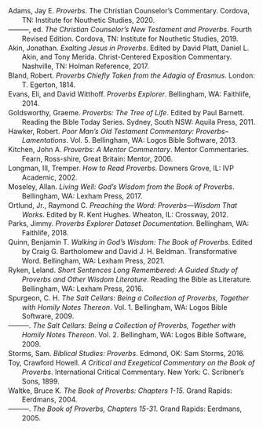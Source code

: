 <div class="csl-bib-body" style="line-height: 1.35; margin-left: 2em; text-indent:-2em;">
  <div class="csl-entry">Adams, Jay E. <i>Proverbs</i>. The Christian Counselor’s Commentary. Cordova, TN: Institute for Nouthetic Studies, 2020.</div>
  <span class="Z3988" title="url_ver=Z39.88-2004&amp;ctx_ver=Z39.88-2004&amp;rfr_id=info%3Asid%2Fzotero.org%3A2&amp;rft_val_fmt=info%3Aofi%2Ffmt%3Akev%3Amtx%3Abook&amp;rft.genre=book&amp;rft.btitle=Proverbs&amp;rft.place=Cordova%2C%20TN&amp;rft.publisher=Institute%20for%20Nouthetic%20Studies&amp;rft.series=The%20Christian%20Counselor%E2%80%99s%20Commentary&amp;rft.aufirst=Jay%20E.&amp;rft.aulast=Adams&amp;rft.au=Jay%20E.%20Adams&amp;rft.date=2020"></span>
  <div class="csl-entry">———, ed. <i>The Christian Counselor’s New Testament and Proverbs</i>. Fourth Revised Edition. Cordova, TN: Institute for Nouthetic Studies, 2019.</div>
  <span class="Z3988" title="url_ver=Z39.88-2004&amp;ctx_ver=Z39.88-2004&amp;rfr_id=info%3Asid%2Fzotero.org%3A2&amp;rft_val_fmt=info%3Aofi%2Ffmt%3Akev%3Amtx%3Abook&amp;rft.genre=book&amp;rft.btitle=The%20Christian%20Counselor%E2%80%99s%20New%20Testament%20and%20Proverbs&amp;rft.place=Cordova%2C%20TN&amp;rft.publisher=Institute%20for%20Nouthetic%20Studies&amp;rft.edition=Fourth%20Revised%20Edition&amp;rft.aufirst=Jay%20E.&amp;rft.aulast=Adams&amp;rft.au=Jay%20E.%20Adams&amp;rft.date=2019"></span>
  <div class="csl-entry">Akin, Jonathan. <i>Exalting Jesus in Proverbs</i>. Edited by David Platt, Daniel L. Akin, and Tony Merida. Christ-Centered Exposition Commentary. Nashville, TN: Holman Reference, 2017.</div>
  <span class="Z3988" title="url_ver=Z39.88-2004&amp;ctx_ver=Z39.88-2004&amp;rfr_id=info%3Asid%2Fzotero.org%3A2&amp;rft_val_fmt=info%3Aofi%2Ffmt%3Akev%3Amtx%3Abook&amp;rft.genre=book&amp;rft.btitle=Exalting%20Jesus%20in%20Proverbs&amp;rft.place=Nashville%2C%20TN&amp;rft.publisher=Holman%20Reference&amp;rft.series=Christ-Centered%20Exposition%20Commentary&amp;rft.aufirst=Jonathan&amp;rft.aulast=Akin&amp;rft.au=Jonathan%20Akin&amp;rft.au=David%20Platt&amp;rft.au=Daniel%20L.%20Akin&amp;rft.au=Tony%20Merida&amp;rft.date=2017"></span>
  <div class="csl-entry">Bland, Robert. <i>Proverbs Chiefly Taken from the Adagia of Erasmus</i>. London: T. Egerton, 1814.</div>
  <span class="Z3988" title="url_ver=Z39.88-2004&amp;ctx_ver=Z39.88-2004&amp;rfr_id=info%3Asid%2Fzotero.org%3A2&amp;rft_val_fmt=info%3Aofi%2Ffmt%3Akev%3Amtx%3Abook&amp;rft.genre=book&amp;rft.btitle=Proverbs%20Chiefly%20Taken%20from%20the%20Adagia%20of%20Erasmus&amp;rft.place=London&amp;rft.publisher=T.%20Egerton&amp;rft.aufirst=Robert&amp;rft.aulast=Bland&amp;rft.au=Robert%20Bland&amp;rft.date=1814"></span>
  <div class="csl-entry">Evans, Eli, and David Witthoff. <i>Proverbs Explorer</i>. Bellingham, WA: Faithlife, 2014.</div>
  <span class="Z3988" title="url_ver=Z39.88-2004&amp;ctx_ver=Z39.88-2004&amp;rfr_id=info%3Asid%2Fzotero.org%3A2&amp;rft_val_fmt=info%3Aofi%2Ffmt%3Akev%3Amtx%3Abook&amp;rft.genre=book&amp;rft.btitle=Proverbs%20Explorer&amp;rft.place=Bellingham%2C%20WA&amp;rft.publisher=Faithlife&amp;rft.aufirst=Eli&amp;rft.aulast=Evans&amp;rft.au=Eli%20Evans&amp;rft.au=David%20Witthoff&amp;rft.date=2014"></span>
  <div class="csl-entry">Goldsworthy, Graeme. <i>Proverbs: The Tree of Life</i>. Edited by Paul Barnett. Reading the Bible Today Series. Sydney, South NSW: Aquila Press, 2011.</div>
  <span class="Z3988" title="url_ver=Z39.88-2004&amp;ctx_ver=Z39.88-2004&amp;rfr_id=info%3Asid%2Fzotero.org%3A2&amp;rft_val_fmt=info%3Aofi%2Ffmt%3Akev%3Amtx%3Abook&amp;rft.genre=book&amp;rft.btitle=Proverbs%3A%20The%20Tree%20of%20Life&amp;rft.place=Sydney%2C%20South%20NSW&amp;rft.publisher=Aquila%20Press&amp;rft.series=Reading%20the%20Bible%20Today%20Series&amp;rft.aufirst=Graeme&amp;rft.aulast=Goldsworthy&amp;rft.au=Graeme%20Goldsworthy&amp;rft.au=Paul%20Barnett&amp;rft.date=2011"></span>
  <div class="csl-entry">Hawker, Robert. <i>Poor Man’s Old Testament Commentary: Proverbs–Lamentations</i>. Vol. 5. Bellingham, WA: Logos Bible Software, 2013.</div>
  <span class="Z3988" title="url_ver=Z39.88-2004&amp;ctx_ver=Z39.88-2004&amp;rfr_id=info%3Asid%2Fzotero.org%3A2&amp;rft_val_fmt=info%3Aofi%2Ffmt%3Akev%3Amtx%3Abook&amp;rft.genre=book&amp;rft.btitle=Poor%20Man%E2%80%99s%20Old%20Testament%20Commentary%3A%20Proverbs%E2%80%93Lamentations&amp;rft.place=Bellingham%2C%20WA&amp;rft.publisher=Logos%20Bible%20Software&amp;rft.aufirst=Robert&amp;rft.aulast=Hawker&amp;rft.au=Robert%20Hawker&amp;rft.date=2013"></span>
  <div class="csl-entry">Kitchen, John A. <i>Proverbs: A Mentor Commentary</i>. Mentor Commentaries. Fearn, Ross-shire, Great Britain: Mentor, 2006.</div>
  <span class="Z3988" title="url_ver=Z39.88-2004&amp;ctx_ver=Z39.88-2004&amp;rfr_id=info%3Asid%2Fzotero.org%3A2&amp;rft_val_fmt=info%3Aofi%2Ffmt%3Akev%3Amtx%3Abook&amp;rft.genre=book&amp;rft.btitle=Proverbs%3A%20A%20Mentor%20Commentary&amp;rft.place=Fearn%2C%20Ross-shire%2C%20Great%20Britain&amp;rft.publisher=Mentor&amp;rft.series=Mentor%20Commentaries&amp;rft.aufirst=John%20A.&amp;rft.aulast=Kitchen&amp;rft.au=John%20A.%20Kitchen&amp;rft.date=2006"></span>
  <div class="csl-entry">Longman, III, Tremper. <i>How to Read Proverbs</i>. Downers Grove, IL: IVP Academic, 2002.</div>
  <span class="Z3988" title="url_ver=Z39.88-2004&amp;ctx_ver=Z39.88-2004&amp;rfr_id=info%3Asid%2Fzotero.org%3A2&amp;rft_val_fmt=info%3Aofi%2Ffmt%3Akev%3Amtx%3Abook&amp;rft.genre=book&amp;rft.btitle=How%20to%20Read%20Proverbs&amp;rft.place=Downers%20Grove%2C%20IL&amp;rft.publisher=IVP%20Academic&amp;rft.aufirst=III%2C%20Tremper&amp;rft.aulast=Longman&amp;rft.au=III%2C%20Tremper%20Longman&amp;rft.date=2002"></span>
  <div class="csl-entry">Moseley, Allan. <i>Living Well: God’s Wisdom from the Book of Proverbs</i>. Bellingham, WA: Lexham Press, 2017.</div>
  <span class="Z3988" title="url_ver=Z39.88-2004&amp;ctx_ver=Z39.88-2004&amp;rfr_id=info%3Asid%2Fzotero.org%3A2&amp;rft_val_fmt=info%3Aofi%2Ffmt%3Akev%3Amtx%3Abook&amp;rft.genre=book&amp;rft.btitle=Living%20Well%3A%20God%E2%80%99s%20Wisdom%20from%20the%20Book%20of%20Proverbs&amp;rft.place=Bellingham%2C%20WA&amp;rft.publisher=Lexham%20Press&amp;rft.aufirst=Allan&amp;rft.aulast=Moseley&amp;rft.au=Allan%20Moseley&amp;rft.date=2017"></span>
  <div class="csl-entry">Ortlund, Jr., Raymond C. <i>Preaching the Word: Proverbs—Wisdom That Works</i>. Edited by R. Kent Hughes. Wheaton, IL: Crossway, 2012.</div>
  <span class="Z3988" title="url_ver=Z39.88-2004&amp;ctx_ver=Z39.88-2004&amp;rfr_id=info%3Asid%2Fzotero.org%3A2&amp;rft_val_fmt=info%3Aofi%2Ffmt%3Akev%3Amtx%3Abook&amp;rft.genre=book&amp;rft.btitle=Preaching%20the%20Word%3A%20Proverbs%E2%80%94Wisdom%20that%20Works&amp;rft.place=Wheaton%2C%20IL&amp;rft.publisher=Crossway&amp;rft.aufirst=Jr.%2C%20Raymond%20C.&amp;rft.aulast=Ortlund&amp;rft.au=Jr.%2C%20Raymond%20C.%20Ortlund&amp;rft.au=R.%20Kent%20Hughes&amp;rft.date=2012"></span>
  <div class="csl-entry">Parks, Jimmy. <i>Proverbs Explorer Dataset Documentation</i>. Bellingham, WA: Faithlife, 2018.</div>
  <span class="Z3988" title="url_ver=Z39.88-2004&amp;ctx_ver=Z39.88-2004&amp;rfr_id=info%3Asid%2Fzotero.org%3A2&amp;rft_val_fmt=info%3Aofi%2Ffmt%3Akev%3Amtx%3Abook&amp;rft.genre=book&amp;rft.btitle=Proverbs%20Explorer%20Dataset%20Documentation&amp;rft.place=Bellingham%2C%20WA&amp;rft.publisher=Faithlife&amp;rft.aufirst=Jimmy&amp;rft.aulast=Parks&amp;rft.au=Jimmy%20Parks&amp;rft.date=2018"></span>
  <div class="csl-entry">Quinn, Benjamin T. <i>Walking in God’s Wisdom: The Book of Proverbs</i>. Edited by Craig G. Bartholomew and David J. H. Beldman. Transformative Word. Bellingham, WA: Lexham Press, 2021.</div>
  <span class="Z3988" title="url_ver=Z39.88-2004&amp;ctx_ver=Z39.88-2004&amp;rfr_id=info%3Asid%2Fzotero.org%3A2&amp;rft_val_fmt=info%3Aofi%2Ffmt%3Akev%3Amtx%3Abook&amp;rft.genre=book&amp;rft.btitle=Walking%20in%20God%E2%80%99s%20Wisdom%3A%20The%20Book%20of%20Proverbs&amp;rft.place=Bellingham%2C%20WA&amp;rft.publisher=Lexham%20Press&amp;rft.series=Transformative%20Word&amp;rft.aufirst=Benjamin%20T.&amp;rft.aulast=Quinn&amp;rft.au=Benjamin%20T.%20Quinn&amp;rft.au=Craig%20G.%20Bartholomew&amp;rft.au=David%20J.%20H.%20Beldman&amp;rft.date=2021"></span>
  <div class="csl-entry">Ryken, Leland. <i>Short Sentences Long Remembered: A Guided Study of Proverbs and Other Wisdom Literature</i>. Reading the Bible as Literature. Bellingham, WA: Lexham Press, 2016.</div>
  <span class="Z3988" title="url_ver=Z39.88-2004&amp;ctx_ver=Z39.88-2004&amp;rfr_id=info%3Asid%2Fzotero.org%3A2&amp;rft_val_fmt=info%3Aofi%2Ffmt%3Akev%3Amtx%3Abook&amp;rft.genre=book&amp;rft.btitle=Short%20Sentences%20Long%20Remembered%3A%20A%20Guided%20Study%20of%20Proverbs%20and%20Other%20Wisdom%20Literature&amp;rft.place=Bellingham%2C%20WA&amp;rft.publisher=Lexham%20Press&amp;rft.series=Reading%20the%20Bible%20as%20Literature&amp;rft.aufirst=Leland&amp;rft.aulast=Ryken&amp;rft.au=Leland%20Ryken&amp;rft.date=2016"></span>
  <div class="csl-entry">Spurgeon, C. H. <i>The Salt Cellars: Being a Collection of Proverbs, Together with Homily Notes Thereon</i>. Vol. 1. Bellingham, WA: Logos Bible Software, 2009.</div>
  <span class="Z3988" title="url_ver=Z39.88-2004&amp;ctx_ver=Z39.88-2004&amp;rfr_id=info%3Asid%2Fzotero.org%3A2&amp;rft_val_fmt=info%3Aofi%2Ffmt%3Akev%3Amtx%3Abook&amp;rft.genre=book&amp;rft.btitle=The%20Salt%20Cellars%3A%20Being%20a%20Collection%20of%20Proverbs%2C%20Together%20with%20Homily%20Notes%20Thereon&amp;rft.place=Bellingham%2C%20WA&amp;rft.publisher=Logos%20Bible%20Software&amp;rft.aufirst=C.%20H.&amp;rft.aulast=Spurgeon&amp;rft.au=C.%20H.%20Spurgeon&amp;rft.date=2009"></span>
  <div class="csl-entry">———. <i>The Salt Cellars: Being a Collection of Proverbs, Together with Homily Notes Thereon</i>. Vol. 2. Bellingham, WA: Logos Bible Software, 2009.</div>
  <span class="Z3988" title="url_ver=Z39.88-2004&amp;ctx_ver=Z39.88-2004&amp;rfr_id=info%3Asid%2Fzotero.org%3A2&amp;rft_val_fmt=info%3Aofi%2Ffmt%3Akev%3Amtx%3Abook&amp;rft.genre=book&amp;rft.btitle=The%20Salt%20Cellars%3A%20Being%20a%20Collection%20of%20Proverbs%2C%20Together%20with%20Homily%20Notes%20Thereon&amp;rft.place=Bellingham%2C%20WA&amp;rft.publisher=Logos%20Bible%20Software&amp;rft.aufirst=C.%20H.&amp;rft.aulast=Spurgeon&amp;rft.au=C.%20H.%20Spurgeon&amp;rft.date=2009"></span>
  <div class="csl-entry">Storms, Sam. <i>Biblical Studies: Proverbs</i>. Edmond, OK: Sam Storms, 2016.</div>
  <span class="Z3988" title="url_ver=Z39.88-2004&amp;ctx_ver=Z39.88-2004&amp;rfr_id=info%3Asid%2Fzotero.org%3A2&amp;rft_val_fmt=info%3Aofi%2Ffmt%3Akev%3Amtx%3Abook&amp;rft.genre=book&amp;rft.btitle=Biblical%20Studies%3A%20Proverbs&amp;rft.place=Edmond%2C%20OK&amp;rft.publisher=Sam%20Storms&amp;rft.aufirst=Sam&amp;rft.aulast=Storms&amp;rft.au=Sam%20Storms&amp;rft.date=2016"></span>
  <div class="csl-entry">Toy, Crawford Howell. <i>A Critical and Exegetical Commentary on the Book of Proverbs</i>. International Critical Commentary. New York: C. Scribner’s Sons, 1899.</div>
  <span class="Z3988" title="url_ver=Z39.88-2004&amp;ctx_ver=Z39.88-2004&amp;rfr_id=info%3Asid%2Fzotero.org%3A2&amp;rft_val_fmt=info%3Aofi%2Ffmt%3Akev%3Amtx%3Abook&amp;rft.genre=book&amp;rft.btitle=A%20critical%20and%20exegetical%20commentary%20on%20the%20book%20of%20Proverbs&amp;rft.place=New%20York&amp;rft.publisher=C.%20Scribner%E2%80%99s%20Sons&amp;rft.series=International%20Critical%20Commentary&amp;rft.aufirst=Crawford%20Howell&amp;rft.aulast=Toy&amp;rft.au=Crawford%20Howell%20Toy&amp;rft.date=1899"></span>
  <div class="csl-entry">Waltke, Bruce K. <i>The Book of Proverbs: Chapters 1-15.</i> Grand Rapids: Eerdmans, 2004.</div>
  <span class="Z3988" title="url_ver=Z39.88-2004&amp;ctx_ver=Z39.88-2004&amp;rfr_id=info%3Asid%2Fzotero.org%3A2&amp;rft_id=urn%3Aisbn%3A978-0-8028-2545-2&amp;rft_val_fmt=info%3Aofi%2Ffmt%3Akev%3Amtx%3Abook&amp;rft.genre=book&amp;rft.btitle=The%20book%20of%20proverbs%3A%20chapters%201-15.&amp;rft.place=Grand%20Rapids&amp;rft.publisher=Eerdmans&amp;rft.aufirst=Bruce%20K.&amp;rft.aulast=Waltke&amp;rft.au=Bruce%20K.%20Waltke&amp;rft.date=2004-10-14&amp;rft.tpages=729&amp;rft.isbn=978-0-8028-2545-2&amp;rft.language=English"></span>
  <div class="csl-entry">———. <i>The Book of Proverbs, Chapters 15-31</i>. Grand Rapids: Eerdmans, 2005.</div>
  <span class="Z3988" title="url_ver=Z39.88-2004&amp;ctx_ver=Z39.88-2004&amp;rfr_id=info%3Asid%2Fzotero.org%3A2&amp;rft_id=urn%3Aisbn%3A978-0-8028-2776-0&amp;rft_val_fmt=info%3Aofi%2Ffmt%3Akev%3Amtx%3Abook&amp;rft.genre=book&amp;rft.btitle=The%20book%20of%20proverbs%2C%20chapters%2015-31&amp;rft.place=Grand%20Rapids&amp;rft.publisher=Eerdmans&amp;rft.aufirst=Bruce%20K.&amp;rft.aulast=Waltke&amp;rft.au=Bruce%20K.%20Waltke&amp;rft.date=2005-03-15&amp;rft.tpages=624&amp;rft.isbn=978-0-8028-2776-0&amp;rft.language=English"></span>
</div>